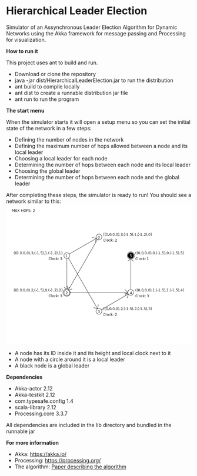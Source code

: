 # Hierarchical Leader Election

Simulator of an Assynchronous Leader Election Algorithm for Dynamic Networks using the Akka framework for message passing and Processing for visualization.

**How to run it**

This project uses ant to build and run.

- Download or clone the repository
- java -jar dist/HierarchicalLeaderElection.jar to run the distribution
- ant build to compile locally
- ant dist to create a runnable distribution jar file
- ant run to run the program

**The start menu**

When the simulator starts it will open a setup menu so you can set the initial state of the network in a few steps:

- Defining the number of nodes in the network
- Defining the maximum number of hops allowed between a node and its local leader
- Choosing a local leader for each node
- Determining the number of hops between each node and its local leader
- Choosing the global leader
- Determining the number of hops between each node and the global leader

After completing these steps, the simulator is ready to run!
You should see a network similar to this:
![Example network](samplenetwork.png)

- A node has its ID inside it and its height and local clock next to it
- A node with a circle around it is a local leader
- A black node is a global leader

**Dependencies**

- Akka-actor 2.12
- Akka-testkit 2.12
- com.typesafe.config 1.4
- scala-library 2.12
- Processing.core 3.3.7

All dependencies are included in the lib directory and bundled in the runnable jar

**For more information**

- Akka: https://akka.io/
- Processing: https://processing.org/
- The algorithm: [Paper describing the algorithm](SLR209-HierarchicalLeaderElection.pdf)
